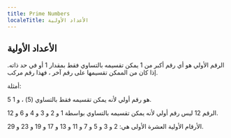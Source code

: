 ```yaml
---
title: Prime Numbers
localeTitle: الأعداد الأولية
---
```

## الأعداد الأولية

الرقم الأولي هو أي رقم أكبر من 1 يمكن تقسيمه بالتساوي فقط بمقدار 1 أو في حد ذاته. إذا كان من الممكن تقسيمها على رقم آخر ، فهذا رقم مركب.

أمثلة:

5 هو رقم أولي لأنه يمكن تقسيمه فقط بالتساوي (5) ، و 1.

الرقم 12 ليس رقم أولي لأنه يمكن تقسيمه بالتساوي بواسطة 1 و 2 و 3 و 4 و 6 و 12.

الأرقام الأولية العشرة الأولى هي: 2 و 3 و 5 و 7 و 11 و 13 و 17 و 19 و 23 و 29.